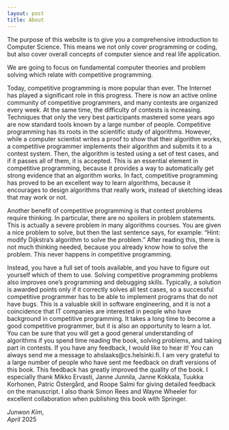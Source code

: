 ```yaml
---
layout: post
title: About
---
```

<p>
 The purpose of this website is to give you a comprehensive introduction to Computer Science. This means we not only cover programming or coding, but also cover overall concepts of computer sience and real life application.
</p>

<p>
 We are going to focus on fundamental computer theories and problem solving which relate with competitive programming.
</p>
<p>
Today, competitive programming is more popular than ever. The Internet has
played a significant role in this progress. There is now an active online community of competitive programmers, and many contests are organized every week. At the same time, the difficulty of contests is increasing. Techniques that only the very best participants mastered some years ago are now standard tools known by a large number of people. Competitive programming has its roots in the scientific study of algorithms. However, while a computer scientist writes a proof to show that their algorithm works, a competitive programmer implements their algorithm and submits it to a contest system. Then, the algorithm is tested using a set of test cases, and if it passes all of them, it is accepted. This is an essential element in competitive programming, because it provides a way to automatically get strong evidence that an algorithm works. In fact, competitive programming has proved to be an excellent way to learn
algorithms, because it encourages to design algorithms that really work, instead of sketching ideas that may work or not.
</p>
<p>
 Another benefit of competitive programming is that contest problems require
thinking. In particular, there are no spoilers in problem statements. This is actually a
severe problem in many algorithms courses. You are given a nice problem to solve,
but then the last sentence says, for example: “Hint: modify Dijkstra’s algorithm to
solve the problem.” After reading this, there is not much thinking needed, because
you already know how to solve the problem. This never happens in competitive
programming. 
</p>

<p>
Instead, you have a full set of tools available, and you have to figure
out yourself which of them to use.
Solving competitive programming problems also improves one’s programming
and debugging skills. Typically, a solution is awarded points only if it correctly
solves all test cases, so a successful competitive programmer has to be able to
implement programs that do not have bugs. This is a valuable skill in software
engineering, and it is not a coincidence that IT companies are interested in people
who have background in competitive programming.
It takes a long time to become a good competitive programmer, but it is also an
opportunity to learn a lot. You can be sure that you will get a good general
understanding of algorithms if you spend time reading the book, solving problems,
and taking part in contests.
If you have any feedback, I would like to hear it! You can always send me a
message to ahslaaks@cs.helsinki.fi.
I am very grateful to a large number of people who have sent me feedback on
draft versions of this book. This feedback has greatly improved the quality of the
book. I especially thank Mikko Ervasti, Janne Junnila, Janne Kokkala, Tuukka
Korhonen, Patric Östergård, and Roope Salmi for giving detailed feedback on the
manuscript. I also thank Simon Rees and Wayne Wheeler for excellent collaboration
when publishing this book with Springer.
</p>

$Junwon$ $Kim,$\
$April$ $2025$